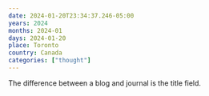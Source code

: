 ```yaml
---
date: 2024-01-20T23:34:37.246-05:00
years: 2024
months: 2024-01
days: 2024-01-20
place: Toronto
country: Canada
categories: ["thought"]
---
```

The difference between a blog and journal is the title field.

